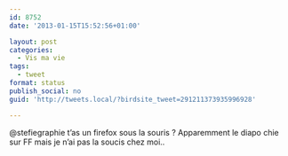 ```yaml
---
id: 8752
date: '2013-01-15T15:52:56+01:00'

layout: post
categories:
  - Vis ma vie
tags:
  - tweet
format: status
publish_social: no
guid: 'http://tweets.local/?birdsite_tweet=291211373935996928'

---
```


@stefiegraphie t’as un firefox sous la souris ? Apparemment le diapo chie sur FF mais je n’ai pas la soucis chez moi..